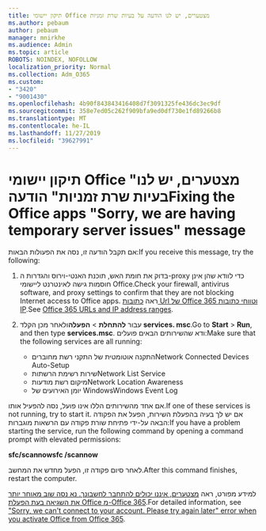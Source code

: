 ```yaml
---
title: תיקון יישומי Office מצטערים, יש לנו הודעה על בעיות שרת זמניות
ms.author: pebaum
author: pebaum
manager: mnirkhe
ms.audience: Admin
ms.topic: article
ROBOTS: NOINDEX, NOFOLLOW
localization_priority: Normal
ms.collection: Adm_O365
ms.custom:
- "3420"
- "9001430"
ms.openlocfilehash: 4b90f843843416408d7f3091325fe436dc3ec9df
ms.sourcegitcommit: 358e7ed05c262f909bfa9ed0df730e1fd89266b8
ms.translationtype: MT
ms.contentlocale: he-IL
ms.lasthandoff: 11/27/2019
ms.locfileid: "39627991"
---
```

# <a name="fixing-the-office-apps-sorry-we-are-having-temporary-server-issues-message"></a><span data-ttu-id="87bfe-102">תיקון יישומי Office "מצטערים, יש לנו בעיות שרת זמניות" הודעה</span><span class="sxs-lookup"><span data-stu-id="87bfe-102">Fixing the Office apps "Sorry, we are having temporary server issues" message</span></span>

<span data-ttu-id="87bfe-103">אם תקבל הודעה זו, נסה את הפעולות הבאות:</span><span class="sxs-lookup"><span data-stu-id="87bfe-103">If you receive this message, try the following:</span></span>

1. <span data-ttu-id="87bfe-104">בדוק את חומת האש, תוכנת האנטי-וירוס והגדרות ה-proxy כדי לוודא שהן אינן חוסמות גישה לאינטרנט ליישומי Office.</span><span class="sxs-lookup"><span data-stu-id="87bfe-104">Check your firewall, antivirus software, and proxy settings to confirm that they are not blocking Internet access to Office apps.</span></span> <span data-ttu-id="87bfe-105">ראה [כתובות Url של Office 365 וטווחי כתובות IP](https://docs.microsoft.com/office365/enterprise/urls-and-ip-address-ranges).</span><span class="sxs-lookup"><span data-stu-id="87bfe-105">See [Office 365 URLs and IP address ranges](https://docs.microsoft.com/office365/enterprise/urls-and-ip-address-ranges).</span></span>

2. <span data-ttu-id="87bfe-106">עבור **להתחלת** > **הפעלה**ולאחר מכן הקלד **services. msc**.</span><span class="sxs-lookup"><span data-stu-id="87bfe-106">Go to **Start** > **Run**, and then type **services.msc**.</span></span> <span data-ttu-id="87bfe-107">ודא שהשירותים הבאים פועלים:</span><span class="sxs-lookup"><span data-stu-id="87bfe-107">Make sure that the following services are all running:</span></span>
    - <span data-ttu-id="87bfe-108">התקנה אוטומטית של התקני רשת מחוברים</span><span class="sxs-lookup"><span data-stu-id="87bfe-108">Network Connected Devices Auto-Setup</span></span>
    - <span data-ttu-id="87bfe-109">שירות רשימת הרשתות</span><span class="sxs-lookup"><span data-stu-id="87bfe-109">Network List Service</span></span>
    - <span data-ttu-id="87bfe-110">מיקום רשת מודעות</span><span class="sxs-lookup"><span data-stu-id="87bfe-110">Network Location Awareness</span></span>
    - <span data-ttu-id="87bfe-111">יומן האירועים של Windows</span><span class="sxs-lookup"><span data-stu-id="87bfe-111">Windows Event Log</span></span>

<span data-ttu-id="87bfe-112">אם אחד מהשירותים הללו אינו פועל, נסה להפעיל אותו.</span><span class="sxs-lookup"><span data-stu-id="87bfe-112">If one of these services is not running, try to start it.</span></span> <span data-ttu-id="87bfe-113">אם יש לך בעיה בהפעלת השירות, הפעל את הפקודה הבאה על-ידי פתיחת שורת פקודה עם הרשאות מוגברות:</span><span class="sxs-lookup"><span data-stu-id="87bfe-113">If you have a problem starting the service, run the following command by opening a command prompt with elevated permissions:</span></span>

<span data-ttu-id="87bfe-114">**sfc/scannow**</span><span class="sxs-lookup"><span data-stu-id="87bfe-114">**sfc /scannow**</span></span>

<span data-ttu-id="87bfe-115">לאחר סיום פקודה זו, הפעל מחדש את המחשב.</span><span class="sxs-lookup"><span data-stu-id="87bfe-115">After this command finishes, restart the computer.</span></span>

<span data-ttu-id="87bfe-116">למידע מפורט, ראה [מצטערים, איננו יכולים להתחבר לחשבונך. נא נסה שוב מאוחר יותר את השגיאה בעת הפעלת Office מ-Office 365](https://docs.microsoft.com/office/troubleshoot/activation-installation/issue-when-activate-office-from-office-365).</span><span class="sxs-lookup"><span data-stu-id="87bfe-116">For detailed information, see ["Sorry, we can't connect to your account. Please try again later" error when you activate Office from Office 365](https://docs.microsoft.com/office/troubleshoot/activation-installation/issue-when-activate-office-from-office-365).</span></span>